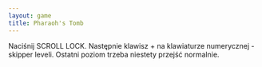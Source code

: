 ```yaml
---
layout: game
title: Pharaoh's Tomb
---
```


Naciśnij SCROLL LOCK. Następnie klawisz + na klawiaturze 
numerycznej -
skipper leveli. Ostatni poziom trzeba niestety przejść normalnie.
